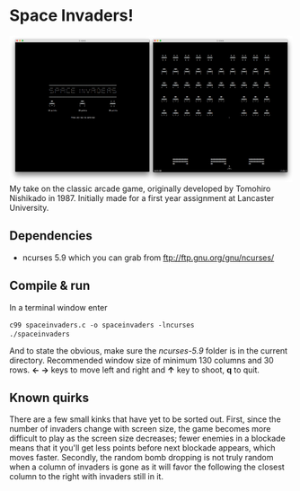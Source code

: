 # Space Invaders!
![Splash and game play screen](https://github.com/ornberg/space-invaders/blob/master/screenshot.png)
My take on the classic arcade game, originally developed by Tomohiro Nishikado in 1987.
Initially made for a first year assignment at Lancaster University.

## Dependencies
* ncurses 5.9 which you can grab from ftp://ftp.gnu.org/gnu/ncurses/

## Compile & run
In a terminal window enter
```
c99 spaceinvaders.c -o spaceinvaders -lncurses
./spaceinvaders
```
And to state the obvious, make sure the *ncurses-5.9* folder is in the current directory.
Recommended window size of minimum 130 columns and 30 rows.
**← →** keys to move left and right and **↑** key to shoot, **q** to quit.

## Known quirks
There are a few small kinks that have yet to be sorted out.
First, since the number of invaders change with screen size, the game becomes
more difficult to play as the screen size decreases; fewer enemies in a blockade
means that it you'll get less points before next blockade appears, which moves
faster.
Secondly, the random bomb dropping is not truly random when a column of invaders
is gone as it will favor the following the closest column to the right with
invaders still in it.
